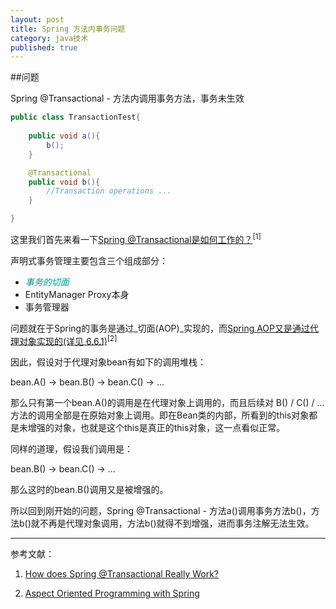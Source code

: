```yaml
---
layout: post
title: Spring 方法内事务问题
category: java技术
published: true
---
```



##问题

Spring @Transactional - 方法内调用事务方法，事务未生效

```java
public class TransactionTest{
    
    public void a(){
        b();
    }

    @Transactional
    public void b(){
        //Transaction operations ...
    }

}
```

这里我们首先来看一下[Spring @Transactional是如何工作的？](http://micx.github.io/java%E6%8A%80%E6%9C%AF/2015/02/27/spring-transactional.html)<sup>[1]<sup>
    
声明式事务管理主要包含三个组成部分：

* <font color="#009393">_事务的切面_</font>
* EntityManager Proxy本身
* 事务管理器

问题就在于Spring的事务是通过_切面(AOP)_实现的，而[Spring AOP又是通过代理对象实现的(详见 6.6.1)](http://docs.spring.io/spring/docs/2.5.x/reference/aop.html)<sup>[2]<sup>

因此，假设对于代理对象bean有如下的调用堆栈： 

bean.A() -> bean.B() -> bean.C() -> ... 

那么只有第一个bean.A()的调用是在代理对象上调用的，而且后续对 B() / C() / ... 方法的调用全部是在原始对象上调用。即在Bean类的内部，所看到的this对象都是未增强的对象，也就是这个this是真正的this对象，这一点看似正常。 

同样的道理，假设我们调用是：

bean.B() -> bean.C() -> ... 

那么这时的bean.B()调用又是被增强的。

所以回到刚开始的问题，Spring @Transactional - 方法a()调用事务方法b()，方法b()就不再是代理对象调用，方法b()就得不到增强，进而事务注解无法生效。

***

参考文献：

1. [How does Spring @Transactional Really Work?](http://www.javacodegeeks.com/2014/06/how-does-spring-transactional-really-work.html)

2. [Aspect Oriented Programming with Spring](http://docs.spring.io/spring/docs/2.5.x/reference/aop.html)


